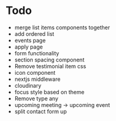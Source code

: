 # Todo

- merge list items components together
- add ordered list
- events page
- apply page
- form functionality
- section spacing component
- Remove testimonial item css
- icon component
- nextjs middleware
- cloudinary
- focus style based on theme
- Remove type any
- upcoming meeting -> upcoming event
- split contact form up
